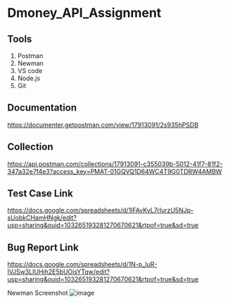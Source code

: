 # Dmoney_API_Assignment

## Tools
  1. Postman
  2. Newman
  3. VS code
  4. Node.js
  5. Git

## Documentation
https://documenter.getpostman.com/view/17913091/2s935hPSDB

## Collection
https://api.postman.com/collections/17913091-c355039b-5012-41f7-81f2-347a32e7f4e3?access_key=PMAT-01GQVQ1D64WC4T9G0TDRW4AMBW

## Test Case Link
https://docs.google.com/spreadsheets/d/1IFAvKyL7rIurzU5NJp-sUobkCHamHNgk/edit?usp=sharing&ouid=103265193281270670621&rtpof=true&sd=true

## Bug Report Link
https://docs.google.com/spreadsheets/d/1N-p_luR-IVJSw3LIUHjh2E5bUOisYTqw/edit?usp=sharing&ouid=103265193281270670621&rtpof=true&sd=true

Newman Screenshot
![image](https://user-images.githubusercontent.com/61575633/215282090-c1469c39-ff3a-4dea-a366-dc0839abebcd.png)
